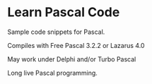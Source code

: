 # Learn Pascal Code
Sample code snippets for Pascal.

Compiles with Free Pascal 3.2.2 or Lazarus 4.0

May work under Delphi and/or Turbo Pascal

Long live Pascal programming. 


